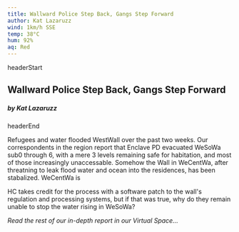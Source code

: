 ```yaml
---
title: Wallward Police Step Back, Gangs Step Forward
author: Kat Lazaruzz
wind: 1km/h SSE
temp: 38°C
hum: 92%
aq: Red
---
```


headerStart
  
## Wallward Police Step Back, Gangs Step Forward

##### by Kat Lazaruzz

headerEnd

Refugees and water flooded WestWall over the past two weeks. Our correspondents in the region report that Enclave PD evacuated WeSoWa sub0 through 6, with a mere 3 levels remaining safe for habitation, and most of those increasingly unaccessable. Somehow the Wall in WeCentWa, after threatning to leak flood water and ocean into the residences, has been stabalized. WeCentWa is 

HC takes credit for the process with a software patch to the wall's regulation and processing systems, but if that was true, why do they remain unable to stop the water rising in WeSoWa? 

*Read the rest of our in-depth report in our Virtual Space...*